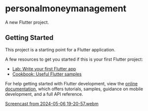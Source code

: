 # personalmoneymanagement

A new Flutter project.

## Getting Started

This project is a starting point for a Flutter application.

A few resources to get you started if this is your first Flutter project:

- [Lab: Write your first Flutter app](https://docs.flutter.dev/get-started/codelab)
- [Cookbook: Useful Flutter samples](https://docs.flutter.dev/cookbook)

For help getting started with Flutter development, view the
[online documentation](https://docs.flutter.dev/), which offers tutorials,
samples, guidance on mobile development, and a full API reference.

[Screencast from 2024-05-06 19-20-57.webm](https://github.com/Mohammedsajadvt/Personal-Money-Management-App/assets/125309775/ba52efa2-214f-4a36-92ba-8e4680f720c6)
